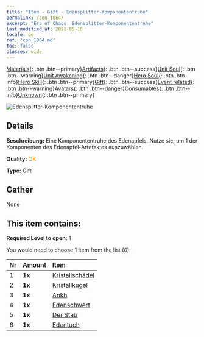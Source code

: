 ```yaml
---
title: "Item - Gift - Edensplitter-Komponententruhe"
permalink: /con_1864/
excerpt: "Era of Chaos  Edensplitter-Komponententruhe"
last_modified_at: 2021-05-18
locale: de
ref: "con_1864.md"
toc: false
classes: wide
---
```

 [Materials](/ItemsDE/){: .btn .btn--primary}[Artifacts](/ItemsDE/Artifacts/){: .btn .btn--success}[Unit Soul](/ItemsDE/UnitSoul/){: .btn .btn--warning}[Unit Awakening](/ItemsDE/UnitAwakening/){: .btn .btn--danger}[Hero Soul](/ItemsDE/HeroSoul/){: .btn .btn--info}[Hero Skill](/ItemsDE/HeroSkill/){: .btn .btn--primary}[Gift](/ItemsDE/Gift/){: .btn .btn--success}[Event related](/ItemsDE/Events/){: .btn .btn--warning}[Avatars](/ItemsDE/Avatars/){: .btn .btn--danger}[Consumables](/ItemsDE/Consumables/){: .btn .btn--info}[Unknown](/ItemsDE/Unknown/){: .btn .btn--primary}

 ![Edensplitter-Komponententruhe](/images/t/i_907487.png)

## Details
 **Beschreibung:** Eine Komponententruhe des Edenapfels. Nutze sie, um 1 der Komponenten des Edenapfel-Artefaktes auszuwählen.

 **Quality:** <span style="color: #FF8C00">OK</span>

 **Type:** Gift

## Gather

  None

## This item contains:

 **Required Level to open:** 1

 You would need to choose 1 item from the list (0):

  | Nr | Amount |     Item    |
  |:---|:-------|:------------|
  | 1 |  **1x** | [Kristallschädel](/ItemsDE/art_182/) |  | 
  | 2 |  **1x** | [Kristallkugel](/ItemsDE/art_183/) |  | 
  | 3 |  **1x** | [Ankh](/ItemsDE/art_184/) |  | 
  | 4 |  **1x** | [Edenschwert](/ItemsDE/art_185/) |  | 
  | 5 |  **1x** | [Der Stab](/ItemsDE/art_186/) |  | 
  | 6 |  **1x** | [Edentuch](/ItemsDE/art_187/) |  | 
